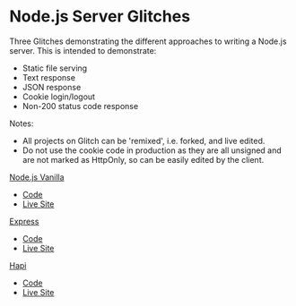 # Node.js Server Glitches

Three Glitches demonstrating the different approaches to writing a Node.js server. This is intended to demonstrate:
- Static file serving
- Text response
- JSON response
- Cookie login/logout
- Non-200 status code response

Notes:
- All projects on Glitch can be 'remixed', i.e. forked, and live edited.
- Do not use the cookie code in production as they are all unsigned and are not marked as HttpOnly, so can be easily edited by the client.

[Node.js Vanilla](https://nodejs.org/en/)
- [Code](https://glitch.com/edit/#!/fac-nodejs-server)
- [Live Site](https://fac-nodejs-server.glitch.me/)

[Express](http://expressjs.com/)
- [Code](https://glitch.com/edit/#!/fac-express-server)
- [Live Site](https://fac-express-server.glitch.me/)

[Hapi](https://hapijs.com/)
- [Code](https://glitch.com/edit/#!/fac-hapi-server)
- [Live Site](https://fac-hapi-server.glitch.me/)
